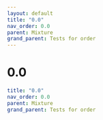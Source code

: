 ```yaml
---
layout: default
title: "0.0"
nav_order: 0.0
parent: Mixture
grand_parent: Tests for order
---
```


# 0.0

```yaml
title: "0.0"
nav_order: 0.0
parent: Mixture
grand_parent: Tests for order
```
